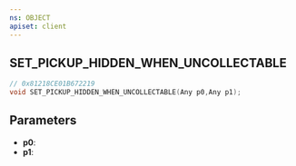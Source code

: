 ```yaml
---
ns: OBJECT
apiset: client
---
```

## SET_PICKUP_HIDDEN_WHEN_UNCOLLECTABLE

```c
// 0x81218CE01B672219
void SET_PICKUP_HIDDEN_WHEN_UNCOLLECTABLE(Any p0,Any p1);
```


## Parameters
* **p0**:
* **p1**: